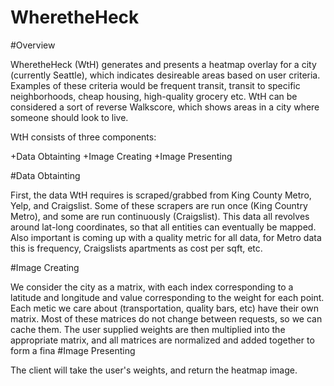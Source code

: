 WheretheHeck
============

#Overview

WheretheHeck (WtH) generates and presents a heatmap overlay for a city (currently Seattle), which indicates desireable areas based on user criteria.
Examples of these criteria would be frequent transit, transit to specific neighborhoods, cheap housing, high-quality grocery etc.
WtH can be considered a sort of reverse Walkscore, which shows areas in a city where someone should look to live.

WtH consists of three components:

+Data Obtainting
+Image Creating
+Image Presenting

#Data Obtainting

First, the data WtH requires is scraped/grabbed from King County Metro, Yelp, and Craigslist. Some of these scrapers are run once (King Country Metro), and some are run continuously (Craigslist). This data all revolves around lat-long coordinates, so that all entities can eventually be mapped. Also important is coming up with a quality metric for all data, for Metro data this is frequency, Craigslists apartments as cost per sqft, etc.

#Image Creating

We consider the city as a matrix, with each index corresponding to a latitude and longitude and value corresponding to the weight for each point. Each metic we care about (transportation, quality bars, etc) have their own matrix. Most of these matrices do not change between requests, so we can cache them. The user supplied weights are then multiplied into the appropriate matrix, and all matrices are normalized and added together to form a fina
#Image Presenting

The client will take the user's weights, and return the heatmap image.
